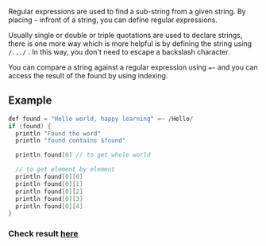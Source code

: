 Regular expressions are used to find a sub-string from a given string. By placing `~` infront of a string, you can define regular expressions. 

Usually single or double or triple quotations are used to declare strings, there is one more way which is more helpful is by defining the string using `/.../` . In this way, you don't need to escape a backslash character.

You can compare a string against a regular expression using `=~` and  you can access the result of the found by using indexing. 

## Example

```java
def found = "Hello world, happy learning" =~ /Hello/
if (found) {
  println "Found the word" 
  println "found contains $found"

  println found[0] // to get whole world

  // to get element by element
  println found[0][0]
  println found[0][1]
  println found[0][2]
  println found[0][3]
  println found[0][4]
}
```

### Check result [here](https://onecompiler.com/groovy/3vn2vdadj)

